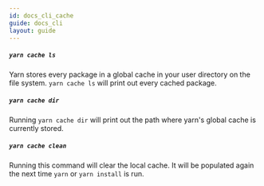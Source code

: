 ```yaml
---
id: docs_cli_cache
guide: docs_cli
layout: guide
---
```


##### `yarn cache ls` <a class="toc" id="toc-yarn-cache-ls" href="#toc-yarn-cache-ls"></a>

Yarn stores every package in a global cache in your user directory on the file
system. `yarn cache ls` will print out every cached package.

##### `yarn cache dir` <a class="toc" id="toc-yarn-cache-dir" href="#toc-yarn-cache-dir"></a>

Running `yarn cache dir` will print out the path where yarn's global cache is currently stored.

##### `yarn cache clean` <a class="toc" id="toc-yarn-cache-clean" href="#toc-yarn-cache-clean"></a>

Running this command will clear the local cache. It will be populated again the
next time `yarn` or `yarn install` is run.